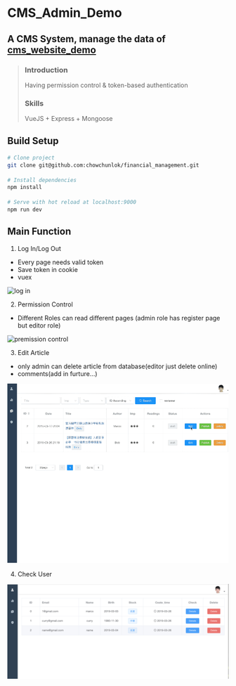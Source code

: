 # CMS_Admin_Demo

## A CMS System, manage the data of [cms_website_demo](https://github.com/ismarcochow/cms_website_demo/tree/master)

> ### Introduction
>
> Having permission control & token-based authentication
>
> ### Skills
>
> VueJS + Express + Mongoose

## Build Setup

```bash
# Clone project
git clone git@github.com:chowchunlok/financial_management.git

# Install dependencies
npm install

# Serve with hot reload at localhost:9000
npm run dev

```

## Main Function

1. Log In/Log Out
+ Every page needs valid token
+ Save token in cookie
+ vuex

![log in](./gif/login.gif)



2. Permission Control

- Different Roles can read different pages (admin role has register page but editor role)

![premission control](./gif/permission.gif)

3. Edit Article
+ only admin can delete article from database(editor just delete online)
+ comments(add in furture...)

![edit article](./gif/edit.gif)

4. Check User

![user](./gif/user.png)
